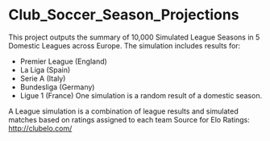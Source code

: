 # Club_Soccer_Season_Projections
This project outputs the summary of 10,000 Simulated League Seasons in 5 Domestic Leagues across Europe.
The simulation includes results for:

- Premier League (England)
- La Liga (Spain)
- Serie A (Italy)
- Bundesliga (Germany)
- Ligue 1 (France)
One simulation is a random result of a domestic season. 

A League simulation is a combination of league results and simulated matches based on ratings assigned to each team
Source for Elo Ratings: http://clubelo.com/

